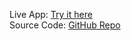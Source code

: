 Live App: [Try it here](https://ipvprojectsfin-qhih2rpsdwkbrzxbvuocdt.streamlit.app/)  
Source Code: [GitHub Repo](https://github.com/ibti2000/IPV_Projects_Fin)
